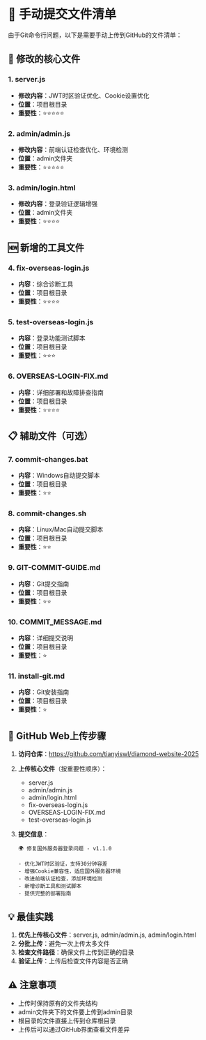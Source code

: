 # 📁 手动提交文件清单

由于Git命令行问题，以下是需要手动上传到GitHub的文件清单：

## 🔧 修改的核心文件

### 1. server.js
- **修改内容**：JWT时区验证优化、Cookie设置优化
- **位置**：项目根目录
- **重要性**：⭐⭐⭐⭐⭐

### 2. admin/admin.js  
- **修改内容**：前端认证检查优化、环境检测
- **位置**：admin文件夹
- **重要性**：⭐⭐⭐⭐⭐

### 3. admin/login.html
- **修改内容**：登录验证逻辑增强
- **位置**：admin文件夹  
- **重要性**：⭐⭐⭐⭐

## 🆕 新增的工具文件

### 4. fix-overseas-login.js
- **内容**：综合诊断工具
- **位置**：项目根目录
- **重要性**：⭐⭐⭐⭐

### 5. test-overseas-login.js
- **内容**：登录功能测试脚本
- **位置**：项目根目录
- **重要性**：⭐⭐⭐

### 6. OVERSEAS-LOGIN-FIX.md
- **内容**：详细部署和故障排查指南
- **位置**：项目根目录
- **重要性**：⭐⭐⭐⭐

## 📋 辅助文件（可选）

### 7. commit-changes.bat
- **内容**：Windows自动提交脚本
- **位置**：项目根目录
- **重要性**：⭐⭐

### 8. commit-changes.sh
- **内容**：Linux/Mac自动提交脚本
- **位置**：项目根目录
- **重要性**：⭐⭐

### 9. GIT-COMMIT-GUIDE.md
- **内容**：Git提交指南
- **位置**：项目根目录
- **重要性**：⭐⭐

### 10. COMMIT_MESSAGE.md
- **内容**：详细提交说明
- **位置**：项目根目录
- **重要性**：⭐

### 11. install-git.md
- **内容**：Git安装指南
- **位置**：项目根目录
- **重要性**：⭐

## 🚀 GitHub Web上传步骤

1. **访问仓库**：https://github.com/tianyiswl/diamond-website-2025

2. **上传核心文件**（按重要性顺序）：
   - server.js
   - admin/admin.js
   - admin/login.html
   - fix-overseas-login.js
   - OVERSEAS-LOGIN-FIX.md
   - test-overseas-login.js

3. **提交信息**：
   ```
   🌍 修复国外服务器登录问题 - v1.1.0
   
   - 优化JWT时区验证，支持30分钟容差
   - 增强Cookie兼容性，适应国外服务器环境  
   - 改进前端认证检查，添加环境检测
   - 新增诊断工具和测试脚本
   - 提供完整的部署指南
   ```

## 💡 最佳实践

1. **优先上传核心文件**：server.js, admin/admin.js, admin/login.html
2. **分批上传**：避免一次上传太多文件
3. **检查文件路径**：确保文件上传到正确的目录
4. **验证上传**：上传后检查文件内容是否正确

## ⚠️ 注意事项

- 上传时保持原有的文件夹结构
- admin文件夹下的文件要上传到admin目录
- 根目录的文件直接上传到仓库根目录
- 上传后可以通过GitHub界面查看文件差异
